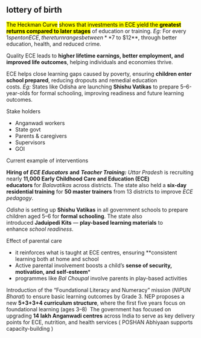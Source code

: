 ## **lottery of birth** 

<mark class="hltr-boom-bam">The Heckman Curve</mark> <mark class="hltr-boom-bam">shows that investments in ECE yield the **greatest returns compared to later stages**</mark> of education or training. _Eg:_ For every $1 spent on ECE, the return ranges between **$7 to $12**, through better education, health, and reduced crime.

Quality ECE leads to **higher lifetime earnings, better employment, and improved life outcomes**, helping individuals and economies thrive.

ECE helps close learning gaps caused by poverty, ensuring **children enter school prepared**, reducing dropouts and remedial education costs. _Eg:_ States like Odisha are launching **Shishu Vatikas** to prepare 5–6-year-olds for formal schooling, improving readiness and future learning outcomes.

Stake holders
- Anganwadi workers
- State govt
- Parents & caregivers
- Supervisors
- GOI

Current example of interventions

**Hiring of** **_ECE Educators_** **and** **_Teacher Training:_** _Uttar Pradesh_ is recruiting nearly **11,000 Early Childhood Care and Education (ECE) educators** for _Balavatikas_ across districts. The state also held a **six-day residential training** for **50 master trainers** from 13 districts to improve _ECE pedagogy_.

_Odisha_ is setting up **Shishu Vatikas** in all government schools to prepare children aged 5–6 for **formal schooling**. The state also introduced **Jaduipedi Kits** — **play-based learning materials** to enhance _school readiness_.

Effect of parental care
- it reinforces what is taught at ECE centres, ensuring **consistent learning both at home and school
- Active parental involvement boosts a child’s **sense of security, motivation, and self-esteem***
- programmes like _Bal Choupal_ involve parents in play-based activities


Introduction of the “Foundational Literacy and Numeracy” mission (_NIPUN Bharat_) to ensure basic learning outcomes by Grade 3.
NEP proposes a new **5+3+3+4 curriculum structure**, where the first five years focus on foundational learning (ages 3–8)
 The government has focused on upgrading **14 lakh Anganwadi centres** across India to serve as key delivery points for ECE, nutrition, and health services ( POSHAN Abhiyaan supports capacity-building )


